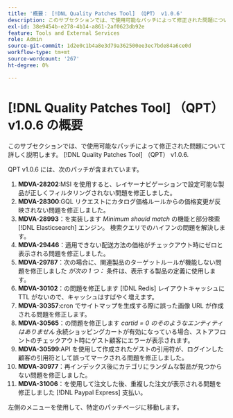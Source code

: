 ```yaml
---
title: '概要： [!DNL Quality Patches Tool] （QPT） v1.0.6'
description: このサブセクションでは、で使用可能なパッチによって修正された問題について詳しく説明します。 [!DNL Quality Patches Tool] （QPT） v1.0.6.
exl-id: 38e9454b-e278-4b14-a861-2af0623db92e
feature: Tools and External Services
role: Admin
source-git-commit: 1d2e0c1b4a8e3d79a362500ee3ec7bde84a6ce0d
workflow-type: tm+mt
source-wordcount: '267'
ht-degree: 0%

---
```


# [!DNL Quality Patches Tool] （QPT） v1.0.6 の概要

このサブセクションでは、で使用可能なパッチによって修正された問題について詳しく説明します。 [!DNL Quality Patches Tool] （QPT） v1.0.6.

QPT v1.0.6 には、次のパッチが含まれています。

1. **MDVA-28202**:MSI を使用すると、レイヤーナビゲーションで設定可能な製品が正しくフィルタリングされない問題を修正しました。
1. **MDVA-28300**:GQL リクエストにカタログ価格ルールからの価格変更が反映されない問題を修正しました。
1. **MDVA-28993**：を実装します *Minimum should match* の機能と部分検索 [!DNL Elasticsearch] エンジン。 検索クエリでのハイフンの問題を解決します。
1. **MDVA-29446**：適用できない配送方法の価格がチェックアウト時にゼロと表示される問題を修正しました。
1. **MDVA-29787**：次の場合に、関連製品のターゲットルールが機能しない問題を修正しました *が次の 1 つ：* 条件は、表示する製品の定義に使用します。
1. **MDVA-30102**：の問題を修正します [!DNL Redis] レイアウトキャッシュに TTL がないので、キャッシュはすばやく増えます。
1. **MDVA-30357**:cron でサイトマップを生成する際に誤った画像 URL が作成される問題を修正します。
1. **MDVA-30565**：の問題を修正します *cartid = 0 のそのようなエンティティはありません* 永続ショッピングカートが有効になっている場合、ストアフロントのチェックアウト時にゲスト顧客にエラーが表示されます。
1. **MDVA-30599**:API を使用して作成されたゲストの引用符が、ログインした顧客の引用符として誤ってマークされる問題を修正しました。
1. **MDVA-30977**：再インデックス後にカテゴリにランダムな製品が見つからない問題を修正しました。
1. **MDVA-31006**：を使用して注文した後、重複した注文が表示される問題を修正しました [!DNL Paypal Express] 支払い。

左側のメニューを使用して、特定のパッチページに移動します。

